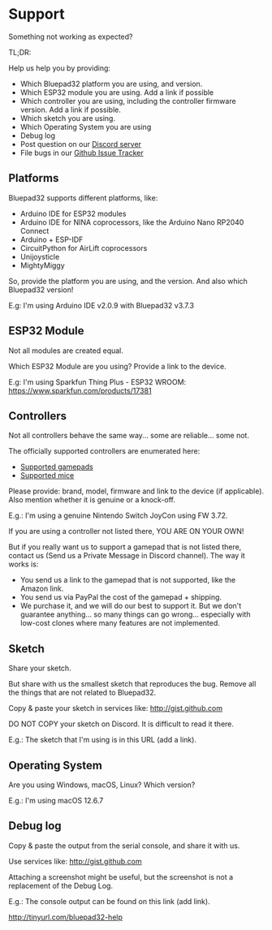 # Support

Something not working as expected?

TL;DR:

Help us help you by providing:

* Which Bluepad32 platform you are using, and version.
* Which ESP32 module you are using. Add a link if possible
* Which controller you are using, including the controller firmware version. Add a link if possible.
* Which sketch you are using.
* Which Operating System you are using
* Debug log
* Post question on our [Discord server][discord_server]
* File bugs in our [Github Issue Tracker][github_issue_tracker]

[discord_server]: https://discord.gg/r5aMn6Cw5q

[github_issue_tracker]: https://github.com/ricardoquesada/bluepad32/issues

## Platforms

Bluepad32 supports different platforms, like:

* Arduino IDE for ESP32 modules
* Arduino IDE for NINA coprocessors, like the Arduino Nano RP2040 Connect
* Arduino + ESP-IDF
* CircuitPython for AirLift coprocessors
* Unijoysticle
* MightyMiggy

So, provide the platform you are using, and the version. And also which Bluepad32 version!

E.g: I'm using Arduino IDE v2.0.9 with Bluepad32 v3.7.3

## ESP32 Module

Not all modules are created equal.

Which ESP32 Module are you using? Provide a link to the device.

E.g: I'm using Sparkfun Thing Plus - ESP32 WROOM: <https://www.sparkfun.com/products/17381>

## Controllers

Not all controllers behave the same way... some are reliable... some not.

The officially supported controllers are enumerated here:

* [Supported gamepads][supported_gamepads]
* [Supported mice][supported_mice]

Please provide: brand, model, firmware and link to the device (if applicable).
Also mention whether it is genuine or a knock-off.

E.g.: I'm using a genuine Nintendo Switch JoyCon using FW 3.72.

If you are using a controller not listed there, YOU ARE ON YOUR OWN!

But if you really want us to support a gamepad that is not listed there, contact us (Send us a Private Message in
Discord channel). The way it works is:

* You send us a link to the gamepad that is not supported, like the Amazon link.
* You send us via PayPal the cost of the gamepad + shipping.
* We purchase it, and we will do our best to support it. But we don't guarantee anything... so many things can go
  wrong... especially with low-cost clones where many features are not implemented.

[supported_gamepads]: supported_gamepads.md

[supported_mice]: supported_mice.md

## Sketch

Share your sketch.

But share with us the smallest sketch that reproduces the bug. Remove all the things that are not related to Bluepad32.

Copy & paste your sketch in services like: <http://gist.github.com>

DO NOT COPY your sketch on Discord. It is difficult to read it there.

E.g.: The sketch that I'm using is in this URL (add a link).

## Operating System

Are you using Windows, macOS, Linux? Which version?

E.g.: I'm using macOS 12.6.7

## Debug log

Copy & paste the output from the serial console, and share it with us.

Use services like: <http://gist.github.com>

Attaching a screenshot might be useful, but the screenshot is not a replacement of the Debug Log.

E.g.: The console output can be found on this link (add link).

<http://tinyurl.com/bluepad32-help>


